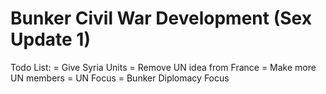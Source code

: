 # Bunker Civil War Development (Sex Update 1)

Todo List:
 = Give Syria Units
 = Remove UN idea from France
 = Make more UN members
 = UN Focus
 = Bunker Diplomacy Focus
